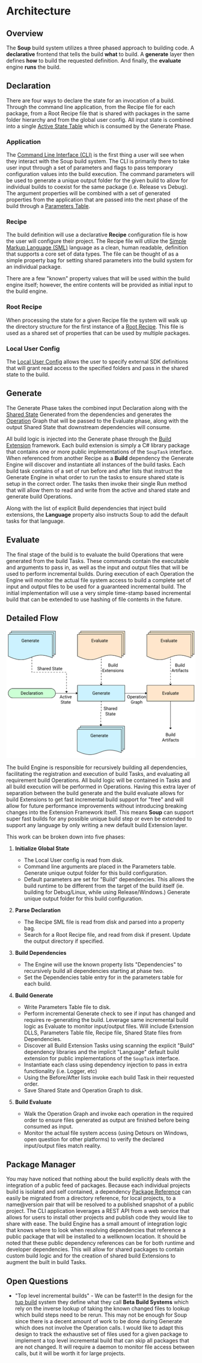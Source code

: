 # Architecture

## Overview
The **Soup** build system utilizes a three phased approach to building code. A **declarative** frontend that tells the build **what** to build. A **generate** layer then defines **how** to build the requested definition. And finally, the **evaluate** engine **runs** the build.

## Declaration
There are four ways to declare the state for an invocation of a build. Through the command line application, from the Recipe file for each package, from a Root Recipe file that is shared with packages in the same folder hierarchy and from the global user config. All input state is combined into a single [Active State Table](architecture/active-state-table.md) which is consumed by the Generate Phase.

### Application
The [Command Line Interface (CLI)](cli.md) is the first thing a user will see when they interact with the Soup build system. The CLI is primarily there to take user input through a set of parameters and flags to pass temporary configuration values into the build execution. The command parameters will be used to generate a unique output folder for the given build to allow for individual builds to coexist for the same package (i.e. Release vs Debug). The argument properties will be combined with a set of generated properties from the application that are passed into the next phase of the build through a [Parameters Table](architecture/parameters-table.md).

### Recipe
The build definition will use a declarative **Recipe** configuration file is how the user will configure their project. The Recipe file will utilize the [Simple Markup Language (SML)](./sml.md) language as a clean, human readable, definition that supports a core set of data types. The file can be thought of as a simple property bag for setting shared parameters into the build system for an individual package.

There are a few "known" property values that will be used within the build engine itself; however, the entire contents will be provided as initial input to the build engine.

### Root Recipe
When processing the state for a given Recipe file the system will walk up the directory structure for the first instance of a [Root Recipe](architecture/root-recipe.md). This file is used as a shared set of properties that can be used by multiple packages.

### Local User Config
The [Local User Config](architecture/local-user-config.md) allows the user to specify external SDK definitions that will grant read access to the specified folders and pass in the shared state to the build.

## Generate
The Generate Phase takes the combined input Declaration along with the [Shared State](architecture/shared-state-table.md) Generated from the dependencies and generates the [Operation](architecture/build-operation.md) Graph that will be passed to the Evaluate phase, along with the output Shared State that downstream dependencies will consume.

All build logic is injected into the Generate phase through the [Build Extension](architecture/build-extension.md) framework. Each build extension is simply a C# library package that contains one or more public implementations of the `SoupTask` interface. When referenced from another Recipe as a **Build** dependency the Generate Engine will discover and instantiate all instances of the build tasks. Each build task contains of a set of run before and after lists that instruct the Generate Engine in what order to run the tasks to ensure shared state is setup in the correct order. The tasks then invoke their single Run method that will allow them to read and write from the active and shared state and generate build Operations.

Along with the list of explicit Build dependencies that inject build extensions, the **Language** property also instructs Soup to add the default tasks for that language.

## Evaluate
The final stage of the build is to evaluate the build Operations that were generated from the build Tasks. These commands contain the executable and arguments to pass in, as well as the input and output files that will be used to perform incremental builds. During execution of each Operation the Engine will monitor the actual file system access to build a complete set of input and output files to be used for a guaranteed incremental build. The initial implementation will use a very simple time-stamp based incremental build that can be extended to use hashing of file contents in the future.

## Detailed Flow
![Flow Diagram for Soup Build](architecture/assets/soup-flow.svg)

The build Engine is responsible for recursively building all dependencies, facilitating the registration and execution of build Tasks, and evaluating all requirement build Operations. All build logic will be contained in Tasks and all build execution will be performed in Operations. Having this extra layer of separation between the build generate and the build evaluate allows for build Extensions to get fast incremental build support for "free" and will allow for future performance improvements without introducing breaking changes into the Extension Framework itself. This means **Soup** can support super fast builds for any possible unique build step or even be extended to support any language by only writing a new default build Extension layer.

This work can be broken down into five phases:
1. **Initialize Global State**
    * The Local User config is read from disk. 
    * Command line arguments are placed in the Parameters table. Generate unique output folder for this build configuration.
    * Default parameters are set for "Build" dependencies. This allows the build runtime to be different from the target of the build itself (ie. building for Debug/Linux, while using Release/Windows.) Generate unique output folder for this build configuration.

1. **Parse Declaration**
    * The Recipe SML file is read from disk and parsed into a property bag.
    * Search for a Root Recipe file, and read from disk if present. Update the output directory if specified.

1. **Build Dependencies**
    * The Engine will use the known property lists "Dependencies" to recursively build all dependencies starting at phase two.
    * Set the Dependencies table entry for in the parameters table for each build.

1. **Build Generate**
    * Write Parameters Table file to disk.
    * Perform incremental Generate check to see if input has changed and requires re-generating the build. Leverage same incremental build logic as Evaluate to monitor input/output files. Will include Extension DLLS, Parameters Table file, Recipe file, Shared State files from Dependencies.
    * Discover all Build Extension Tasks using scanning the explicit "Build" dependency libraries and the implicit "Language" default build extension for public implementations of the `SoupTask` interface.
    * Instantiate each class using dependency injection to pass in extra functionality (i.e. Logger, etc)
    * Using the Before/After lists invoke each build Task in their requested order.
    * Save Shared State and Operation Graph to disk.

1. **Build Evaluate**
    * Walk the Operation Graph and invoke each operation in the required order to ensure files generated as output are finished before being consumed as input.
    * Monitor the actual file system access (using Detours on Windows, open question for other platforms) to verify the declared input/output files match reality.

## Package Manager
You may have noticed that nothing about the build explicitly deals with the integration of a public feed of packages. Because each individual projects build is isolated and self contained, a dependency [Package Reference](architecture/package-reference.md) can easily be migrated from a directory reference, for local projects, to a name@version pair that will be resolved to a published snapshot of a public project. The CLI application leverages a REST API from a web service that allows for users to install other projects and publish code they would like to share with ease. The build Engine has a small amount of integration logic that knows where to look when resolving dependencies that reference a public package that will be installed to a wellknown location. It should be noted that these public dependency references can be for both runtime and developer dependencies. This will allow for shared packages to contain custom build logic and for the creation of shared build Extensions to augment the built in build Tasks.

## Open Questions
* "Top level incremental builds" - We can be faster!!! In the design for the [tup build](http://gittup.org/tup/build_system_rules_and_algorithms.pdf) system they define what they call **Beta Build Systems** which rely on the inverse lookup of taking the known changed files to lookup which build steps need to be rerun. This may not be enough for Soup since there is a decent amount of work to be done during Generate which does not involve the Operation calls. I would like to adapt this design to track the exhaustive set of files used for a given package to implement a top level incremental build that can skip all packages that are not changed. It will require a daemon to monitor file access between calls, but it will be worth it for large projects.